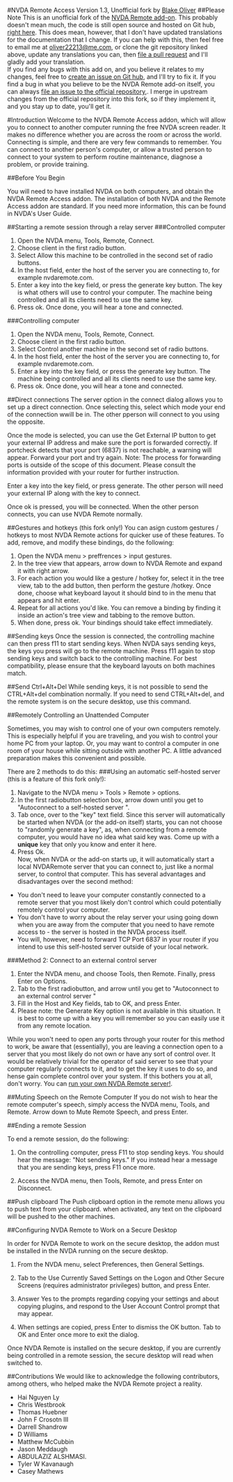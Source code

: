 #NVDA Remote Access
Version 1.3, Unofficial fork by [Blake Oliver](https://github.com/oliver2213)
##Please Note
This is an unofficial fork of the [NVDA Remote add-on](https://github.com/NVDARemote/NVDARemote). This probably doesn't mean much, the code is still open source and hosted on Git hub, [right here](https://github.com/oliver2213/NVDARemote).
This does mean, however, that I don't have updated translations for the documentation that I change. If you can help with this, then feel free to email me at oliver22213@me.com, or clone the git repository linked above, update any translations you can, then [file a pull request](https://github.com/oliver2213/nvdaremote/pulls) and I'll gladly add your translation.  
If you find any bugs with this add on, and you believe it relates to my changes, feel free to [create an issue on Git hub](https://github.com/oliver2213/nvdaremote/issues), and I'll try to fix it. If you find a bug in what you believe to be the NVDA Remote add-on itself, you can always [file an issue to the official repository](https://github.com/NVDARemote/nvdaremote/issues),. I merge in upstream changes from the official repository into this fork, so if they implement it, and you stay up to date, you'll get it.

#Introduction
Welcome to the NVDA Remote Access addon, which will allow you to connect to another computer running the free NVDA screen reader. It makes no difference whether you are across the room or across the world. Connecting is simple, and there are very few commands to remember. You can connect to another person's computer, or allow a trusted person to connect to your system to perform routine maintenance, diagnose a problem, or provide training.

##Before You Begin

You will need to have installed NVDA on both computers, and obtain the NVDA Remote Access addon.
The installation of both NVDA and the Remote Access addon are standard. If you need more information, this can be found in NVDA's User Guide.

##Starting a remote session through a relay server
###Controlled	 computer
1. Open the NVDA menu, Tools, Remote, Connect.
2. Choose client in the first radio button.
3. Select Allow this machine to be controlled in the second set of radio buttons.
4. In the host field, enter the host of the server you are connecting to, for example nvdaremote.com.
5. Enter a key into the key field, or press the generate key button.
The key is what others will use to control your computer.
The machine being controlled and all its clients need to use the same key.
6. Press ok. Once done, you will hear a tone and connected.

###Controlling computer
1. Open the NVDA menu, Tools, Remote, Connect.
2. Choose client in the first radio button.
3. Select Control another machine in the second set of radio buttons.
4. In the host field, enter the host of the server you are connecting to, for example nvdaremote.com.
5. Enter a key into the key field, or press the generate key button.
The machine being controlled and all its clients need to use the same key.
6. Press ok. Once done, you will hear a tone and connected.

##Direct connections
The server option in the connect dialog allows you to set up a direct connection.
Once selecting this, select which mode your end of the connection wwill be in.
The other pperson will connect to you using the opposite.

Once the mode is selected, you can use the Get External IP button to get your external IP address and
make sure the port is forwarded correctly.
If portcheck detects that your port (6837) is not reachable, a warning will appear.
Forward your port and try again.
Note: The process for forwarding ports is outside of the scope of this document. Please consult the information provided with your router for further instruction.

Enter a key into the key field, or press generate. The other person will need your external IP along with the key to connect.

Once ok is pressed, you will be connected.
When the other person connects, you can use NVDA Remote normally.

##Gestures and hotkeys (this fork only!)
You can asign custom gestures / hotkeys to most NVDA Remote actions for quicker use of these features. To add, remove, and modify these bindings, do the following:

1. Open the NVDA menu > preffrences > input gestures.
2. In the tree view that appears, arrow down to NVDA Remote and expand it with right arrow.
3. For each action you would like a gesture / hotkey for, select it in the tree view, tab to the add button, then perform the gesture /hotkey. Once done, choose what keyboard layout it should bind to in the menu that appears and hit enter.
4. Repeat for all actions you'd like. You can remove a binding by finding it inside an action's tree view and tabbing to the remove button.
5. When done, press ok. Your bindings should take effect immediately.

##Sending keys
Once the session is connected, the controlling machine can then press f11 to start sending keys.
When NVDA says sending keys, the keys you press will go to the remote machine. Press f11 again to stop sending keys and switch back to the controlling machine.
For best compatibility, please ensure that the keyboard layouts on both machines match.

##Send Ctrl+Alt+Del
While sending keys, it is not possible to send the CTRL+Alt+del combination normally.
If you need to send CTRL+Alt+del, and the remote system is on the secure desktop, use this command.

##Remotely Controlling an Unattended Computer

Sometimes, you may wish to control one of your own computers remotely. This is especially helpful if you are traveling, and you wish to control your home PC from your laptop. Or, you may want to control a computer in one room of your house while sitting outside with another PC. A little advanced preparation makes this convenient and possible.  

There are 2 methods to do this:
###Using an automatic self-hosted server (this is a feature of this fork only!):

1. Navigate to the NVDA menu > Tools > Remote > options.
2. In the first radiobutton selection box, arrow down until you get to "Autoconnect to a self-hosted server ".
3. Tab once, over to the "key" text field. Since this server will automatically be started when NVDA (or the add-on itself) starts, you can not choose to "randomly generate a key", as, when connecting from a remote computer, you would have no idea what said key was. Come up with a **unique** key that only you know and enter it here.
4. Press Ok.  
Now, when NVDA or the add-on starts up, it will automatically start a local NVDARemote server that you can connect to, just like a normal server, to control that computer. This has several advantages and disadvantages over the second method:
* You don't need to leave your computer constantly connected to a remote server that you most likely don't control which could potentially remotely control your computer.
* You don't have to worry about the relay server your using going down when you are away from the computer that you need to have remote access to - the server is hosted in the NVDA process itself.
* You will, however, need to forward TCP Port 6837 in your router if you intend to use this self-hosted server outside of your local network.

###Method 2: Connect to an external control server

1. Enter the NVDA menu, and choose Tools, then Remote. Finally, press Enter on Options.
2. Tab to the first radiobutton, and arrow until you get to "Autoconnect to an external control server "
3. Fill in the Host and Key fields, tab to OK, and press Enter.
4. Please note: the Generate Key option is not available in this situation. It is best to come up with a key you will remember so you can easily use it from any remote location.

While you won't need to open any ports through your router for this method to work, be aware that (essentially), you are leaving a connection open to a server that you most likely do not own or have any sort of control over. It would be relatively trivial for the operator of said server to see that your computer regularly connects to it, and to get the key it uses to do so, and hense gain complete control over your system. If this bothers you at all, don't worry. You can [run your own NVDA Remote server!](https://github.com/Technow-es/NVDARemoteServer).

##Muting Speech on the Remote Computer
If you do not wish to hear the remote computer's speech, simply access the NVDA menu, Tools, and Remote. Arrow down to Mute Remote Speech, and press Enter.


##Ending a remote Session

To end a remote session, do the following:

1. On the controlling computer, press F11 to stop sending keys. You should hear the message: "Not sending keys." If you instead hear a message that you are sending keys, press F11 once more.

2. Access the NVDA menu, then Tools, Remote, and press Enter on Disconnect.

##Push clipboard
The Push clipboard option in the remote menu allows you to push text from your clipboard.
when activated, any text on the clipboard will be pushed to the other machines.

##Configuring NVDA Remote to Work on a Secure Desktop

In order for NVDA Remote to work on the secure desktop, the addon must be installed in the NVDA running on the secure desktop.

1. From the NVDA menu, select Preferences, then General Settings.

2. Tab to the Use Currently Saved Settings on the Logon and Other Secure Screens (requires administrator privileges) button, and press Enter.

3. Answer Yes to the prompts regarding copying your settings and about copying plugins, and respond to the User Account Control prompt that may appear.
4. When settings are copied, press Enter to dismiss the OK button. Tab to OK and Enter once more to exit the dialog.

Once NVDA Remote is installed on the secure desktop, if you are currently being controlled in a remote session,
the secure desktop will read when switched to.

##Contributions
We would like to acknowledge the following contributors, among others, who helped make the NVDA Remote project a reality.

* Hai Nguyen Ly
* Chris Westbrook
* Thomas Huebner
* John F Crosotn III
* Darrell Shandrow
* D Williams
* Matthew McCubbin
* Jason Meddaugh
* ABDULAZIZ ALSHMASI.
* Tyler W Kavanaugh
* Casey Mathews
